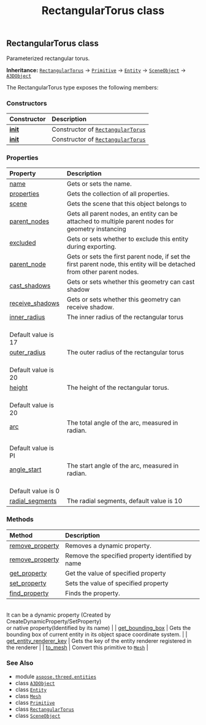 ﻿---
title: RectangularTorus class
second_title: Aspose.3D for Python via .NET API References
description: 
type: docs
weight: 300
url: /python-net/aspose.threed.entities/rectangulartorus/
is_root: false
---

## RectangularTorus class

Parameterized rectangular torus.



**Inheritance:** [`RectangularTorus`](/3d/python-net/aspose.threed.entities/rectangulartorus) → 
[`Primitive`](/3d/python-net/aspose.threed.entities/primitive) → 
[`Entity`](/3d/python-net/aspose.threed/entity) → 
[`SceneObject`](/3d/python-net/aspose.threed/sceneobject) → 
[`A3DObject`](/3d/python-net/aspose.threed/a3dobject)



The RectangularTorus type exposes the following members:

### Constructors
| Constructor | Description |
| :- | :- |
| [__init__](/3d/python-net/aspose.threed.entities/rectangulartorus/__init__/#) | Constructor of [`RectangularTorus`](/3d/python-net/aspose.threed.entities/rectangulartorus) |
| [__init__](/3d/python-net/aspose.threed.entities/rectangulartorus/__init__/#str) | Constructor of [`RectangularTorus`](/3d/python-net/aspose.threed.entities/rectangulartorus) |


### Properties
| Property | Description |
| :- | :- |
| [name](/3d/python-net/aspose.threed.entities/rectangulartorus/name) | Gets or sets the name. |
| [properties](/3d/python-net/aspose.threed.entities/rectangulartorus/properties) | Gets the collection of all properties. |
| [scene](/3d/python-net/aspose.threed.entities/rectangulartorus/scene) | Gets the scene that this object belongs to |
| [parent_nodes](/3d/python-net/aspose.threed.entities/rectangulartorus/parent_nodes) | Gets all parent nodes, an entity can be attached to multiple parent nodes for geometry instancing |
| [excluded](/3d/python-net/aspose.threed.entities/rectangulartorus/excluded) | Gets or sets whether to exclude this entity during exporting. |
| [parent_node](/3d/python-net/aspose.threed.entities/rectangulartorus/parent_node) | Gets or sets the first parent node, if set the first parent node, this entity will be detached from other parent nodes. |
| [cast_shadows](/3d/python-net/aspose.threed.entities/rectangulartorus/cast_shadows) | Gets or sets whether this geometry can cast shadow |
| [receive_shadows](/3d/python-net/aspose.threed.entities/rectangulartorus/receive_shadows) | Gets or sets whether this geometry can receive shadow. |
| [inner_radius](/3d/python-net/aspose.threed.entities/rectangulartorus/inner_radius) | The inner radius of the rectangular torus<br/>Default value is 17 |
| [outer_radius](/3d/python-net/aspose.threed.entities/rectangulartorus/outer_radius) | The outer radius of the rectangular torus<br/>Default value is 20 |
| [height](/3d/python-net/aspose.threed.entities/rectangulartorus/height) | The height of the rectangular torus.<br/>Default value is 20 |
| [arc](/3d/python-net/aspose.threed.entities/rectangulartorus/arc) | The total angle of the arc, measured in radian.<br/>Default value is PI |
| [angle_start](/3d/python-net/aspose.threed.entities/rectangulartorus/angle_start) | The start angle of the arc, measured in radian.<br/>Default value is 0 |
| [radial_segments](/3d/python-net/aspose.threed.entities/rectangulartorus/radial_segments) | The radial segments, default value is 10 |


### Methods
| Method | Description |
| :- | :- |
| [remove_property](/3d/python-net/aspose.threed.entities/rectangulartorus/remove_property/#aspose.threed.Property) | Removes a dynamic property. |
| [remove_property](/3d/python-net/aspose.threed.entities/rectangulartorus/remove_property/#str) | Remove the specified property identified by name |
| [get_property](/3d/python-net/aspose.threed.entities/rectangulartorus/get_property/#str) | Get the value of specified property |
| [set_property](/3d/python-net/aspose.threed.entities/rectangulartorus/set_property/#str-any) | Sets the value of specified property |
| [find_property](/3d/python-net/aspose.threed.entities/rectangulartorus/find_property/#str) | Finds the property.<br/>It can be a dynamic property (Created by CreateDynamicProperty/SetProperty) <br/>or native property(Identified by its name) |
| [get_bounding_box](/3d/python-net/aspose.threed.entities/rectangulartorus/get_bounding_box/#) | Gets the bounding box of current entity in its object space coordinate system. |
| [get_entity_renderer_key](/3d/python-net/aspose.threed.entities/rectangulartorus/get_entity_renderer_key/#) | Gets the key of the entity renderer registered in the renderer |
| [to_mesh](/3d/python-net/aspose.threed.entities/rectangulartorus/to_mesh/#) | Convert this primitive to [`Mesh`](/3d/python-net/aspose.threed.entities/mesh) |



### See Also
* module [`aspose.threed.entities`](..)
* class [`A3DObject`](/3d/python-net/aspose.threed/a3dobject)
* class [`Entity`](/3d/python-net/aspose.threed/entity)
* class [`Mesh`](/3d/python-net/aspose.threed.entities/mesh)
* class [`Primitive`](/3d/python-net/aspose.threed.entities/primitive)
* class [`RectangularTorus`](/3d/python-net/aspose.threed.entities/rectangulartorus)
* class [`SceneObject`](/3d/python-net/aspose.threed/sceneobject)
